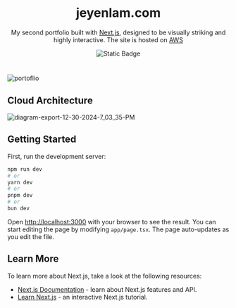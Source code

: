 <h1 align="center">jeyenlam.com</h1>

<div align="center">
  <p>My second portfolio built with <a href="https://nextjs.org/">Next.js</a>, designed to be visually striking and highly interactive. The site is hosted on <a href="https://aws.amazon.com">AWS</a></p>
  <img alt="Static Badge" src="https://img.shields.io/badge/status-in_process-blue">
</div>

#
![portoflio](https://github.com/user-attachments/assets/eee417ba-79c1-4c44-9216-2d29f979b3e2)

## Cloud Architecture

![diagram-export-12-30-2024-7_03_35-PM](https://github.com/user-attachments/assets/bf7f6f36-0787-4e1a-a6ba-dac29990310b)

## Getting Started
First, run the development server:
```bash
npm run dev
# or
yarn dev
# or
pnpm dev
# or
bun dev
```
Open [http://localhost:3000](http://localhost:3000) with your browser to see the result.
You can start editing the page by modifying `app/page.tsx`. The page auto-updates as you edit the file.

## Learn More
To learn more about Next.js, take a look at the following resources:
- [Next.js Documentation](https://nextjs.org/docs) - learn about Next.js features and API.
- [Learn Next.js](https://nextjs.org/learn) - an interactive Next.js tutorial.
